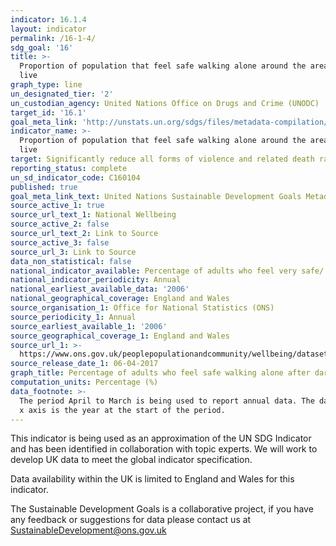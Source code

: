 ```yaml
---
indicator: 16.1.4
layout: indicator
permalink: /16-1-4/
sdg_goal: '16'
title: >-
  Proportion of population that feel safe walking alone around the area they
  live
graph_type: line
un_designated_tier: '2'
un_custodian_agency: United Nations Office on Drugs and Crime (UNODC)
target_id: '16.1'
goal_meta_link: 'http://unstats.un.org/sdgs/files/metadata-compilation/Metadata-Goal-16.pdf'
indicator_name: >-
  Proportion of population that feel safe walking alone around the area they
  live
target: Significantly reduce all forms of violence and related death rates everywhere
reporting_status: complete
un_sd_indicator_code: C160104
published: true
goal_meta_link_text: United Nations Sustainable Development Goals Metadata (pdf 1361kB)
source_active_1: true
source_url_text_1: National Wellbeing
source_active_2: false
source_url_text_2: Link to Source
source_active_3: false
source_url_3: Link to Source
data_non_statistical: false
national_indicator_available: Percentage of adults who feel very safe/ fairly safe walking alone after dark
national_indicator_periodicity: Annual
national_earliest_available_data: '2006'
national_geographical_coverage: England and Wales
source_organisation_1: Office for National Statistics (ONS)
source_periodicity_1: Annual
source_earliest_available_1: '2006'
source_geographical_coverage_1: England and Wales
source_url_1: >-
  https://www.ons.gov.uk/peoplepopulationandcommunity/wellbeing/datasets/measuringnationalwellbeingdomainsandmeasures
source_release_date_1: 06-04-2017
graph_title: Percentage of adults who feel safe walking alone after dark
computation_units: Percentage (%)
data_footnote: >-
  The period April to March is being used to report annual data. The date on the
  x axis is the year at the start of the period.
---
```

This indicator is being used as an approximation of the UN SDG Indicator and has been identified in collaboration with topic experts. We will work to develop UK data to meet the global indicator specification. 

Data availability within the UK is limited to England and Wales for this indicator.

The Sustainable Development Goals is a collaborative project, if you have any feedback or suggestions for data please contact us at <SustainableDevelopment@ons.gov.uk>
